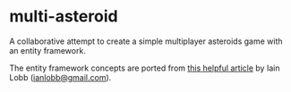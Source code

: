 # multi-asteroid
A collaborative attempt to create a simple multiplayer asteroids game with an entity framework.

The entity framework concepts are ported from [this helpful article](http://gamedev.tutsplus.com/tutorials/implementation/avoiding-the-blob-antipattern-a-pragmatic-approach-to-entity-composition/) by Iain Lobb (ianlobb@gmail.com).